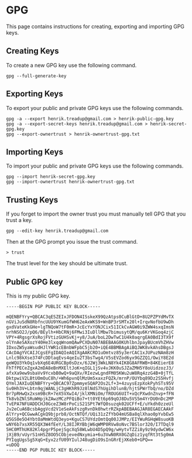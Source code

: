 # GPG
This page contains instructions for creating, exporting and importing GPG keys.

## Creating Keys
To create a new GPG key use the following command.

    gpg --full-generate-key

## Exporting Keys
To export your public and private GPG keys use the following commands.

```
gpg -a --export henrik.treadup@gmail.com > henrik-public-gpg.key
gpg -a --export-secret-keys henrik.treadup@gmail.com > henrik-secret-gpg.key
gpg --export-ownertrust > henrik-ownertrust-gpg.txt
```

## Importing Keys
To import your public and private GPG keys use the following commands.

```
gpg --import henrik-secret-gpg.key
gpg --import-ownertrust henrik-ownertrust-gpg.txt
```

## Trusting Keys
If you forget to import the owner trust you must manually tell GPG that
you trust a key.

    gpg --edit-key henrik.treadup@gmail.com

Then at the GPG prompt you issue the trust command.

    > trust

The trust level for the key should be ultimate trust.

## Public GPG key
This is my public GPG key.

    -----BEGIN PGP PUBLIC KEY BLOCK-----

    mQENBFYry+QBCAC3qESZEIxJFDON4ISskeX99QzAtps0CuBlGtD+8U2PZPYdMvTX
    nGViJuSdN8RbfncUUU9YKumGfWH62eAxWKS9+WnBP3rSMTx20l+IrqvNofbU9wDh
    gxdVateKkGHe+lgTNQoW7tF0mR+JcEcYxYONJCix51ICkCvAGW0i9ZWW4sxqImsN
    nrhNSO2J/pQ6/BEylh+HbCRNj6FMwi3IuDllMbw7bimusytQM/qu6KrVKGoq4zjC
    VPY+4RgsgrXsRojFVtizGUHSvKj+y8/JuA/boL2DwTwC1U4k0aqrgEA0BdI3TX9f
    olYnAeSAXozY40He3lxqqWnomQAwPCXDuN07ABEBAAG0KUhlbnJpayBUcmVhZHVw
    IDxoZW5yaWsudHJlYWR1cEBnbWFpbC5jb20+iQE4BBMBAgAiBQJWK8vkAhsDBgsJ
    CAcDAgYVCAIJCgsEFgIDAQIeAQIXgAAKCRD1uOmtvz85y3erCAC1xJUPuzNAm8zH
    Lnlc98kXse374FcDDtaqEvs4qeIu2T3bsTwg4/V5sEVZod6yx9GZZQ1/OwiY8E2d
    geWQU3YkOq1vbXq6E4URGCBp0sDzx/6J2Wj3WkLN8Yk4IK8G8AFRWB+84KEierE8
    FhTfPECeZgxA2mDA8eBnMXEltJoK+qIGL1jSv4vJKK0uSJZaZMH5Y8oUidzozJ3/
    afxXa9ew9sbaVv9YcxbB0wQ+9aQXv/RIezwLgndFM05KWu2uW8Rq4zzG4B+0jTfL
    DktpwiV2LBtUOmOuC8h/+Wh6pvnQlMzUm5xaxzFQZk/mrnP/OUYbq89Dz2S5Hvfj
    QYmlJAXIuQENBFYry+QBCAC97ZpmmyeSQAP2Os2Lf+3+4zuysEzpXokPyhSTs95V
    Sv0Hh3V+Lbtn9qjWANLjC3gHKhR9Jz8lNdS7hUgihDlunB/hjtSPWrTbQ/no/DZd
    Br7pRHwQx2xsm9BcR+7eX5VXwI4/jklXMNiOm/fROUG6UIT+xQcPXwdnZnvp+fFN
    Tk8vbZNlSRuWHpjkZAwzMCzPFQiBo7+tt0YEt6p69qOJ8Du5VS5m4YrDU0nDc2MP
    TvEPA7NFUADDCHJ0GceZ3W8rPoCiS21SPt7WfQ0suzqk02UCFf+E/uYkdh0zzeUl
    Jv2eCuA6BcsbAggVcd2V1eSeAkFszgRvnDk0hwtrRZkpABEBAAGJAR8EGAECAAkF
    AlYry+QCGwwACgkQ9bjprb8/OctNTQf/UQi31zZfYbO4mUSBa8qlXhao0pYvbEw5
    Q5GS0e5O4YbtOaMmWtdQ3eyo+KguCS7UYdzOmtQq00JJMPz/EIYWuRGHqW8suoKB
    wNY6b7xsXR55QX3W4fEeY/L38IJRYBbjW6qWMP0RVw8oNvc7BSlor320/I7TDql9
    5HC0MThUK82Kl4pgrP5pejSgcXq58WLwbU4D5pQ9g/wHytvTZZi8y9z9dydwCW6x
    jXjB9/vUyrS1nHSZ8OO5CObjevedNxymia+6u3VwN0RX0GZqDiz1yqfRt3t5g0mA
    PYIqgUgsSg5XqG+Eyx2zfU09YIulJ48ugDiO9sInGRrEjXKeb0+GPQ==
    =uDOQ
    -----END PGP PUBLIC KEY BLOCK-----
